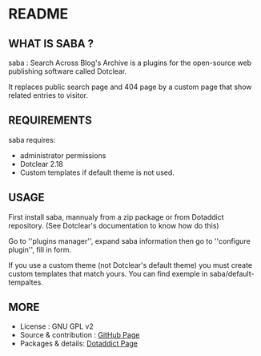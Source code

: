 # README

## WHAT IS SABA ?

saba : Search Across Blog's Archive is a plugins for the open-source 
web publishing software called Dotclear.

It replaces public search page and 404 page by a custom page that 
show related entries to visitor.

## REQUIREMENTS

 saba requires: 

  * administrator permissions
  * Dotclear 2.18 
  * Custom templates if default theme is not used.

## USAGE

First install saba, mannualy from a zip package or from 
Dotaddict repository. (See Dotclear's documentation to know how do this)

Go to ''plugins manager'', expand saba information then 
go to ''configure plugin'', fill in form.

If you use a custom theme (not Dotclear's default theme) 
you must create custom templates that match yours. 
You can find exemple in saba/default-tempaltes.

## MORE

 * License : GNU GPL v2
 * Source & contribution : [GitHub Page](https://github.com/JcDenis/saba)
 * Packages & details:  [Dotaddict Page](https://plugins.dotaddict.org/dc2/details/saba)